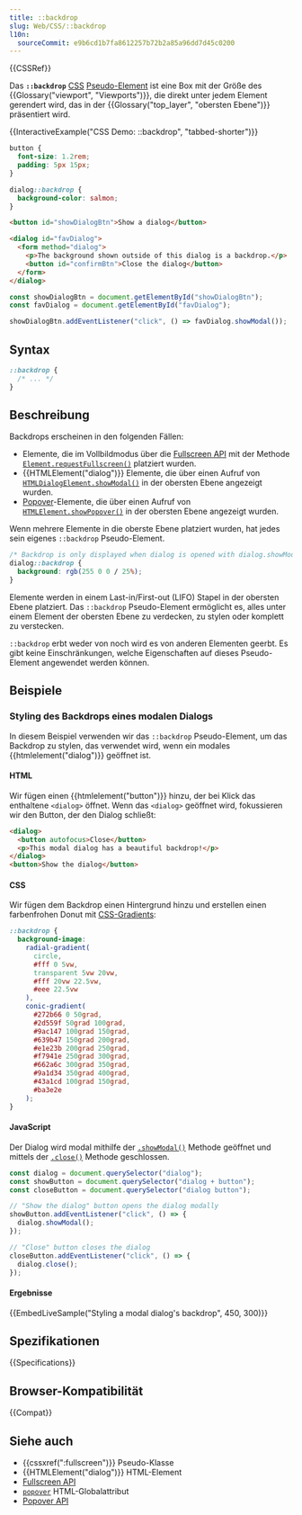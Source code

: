 ```yaml
---
title: ::backdrop
slug: Web/CSS/::backdrop
l10n:
  sourceCommit: e9b6cd1b7fa8612257b72b2a85a96dd7d45c0200
---
```


{{CSSRef}}

Das **`::backdrop`** [CSS](/de/docs/Web/CSS) [Pseudo-Element](/de/docs/Web/CSS/Pseudo-elements) ist eine Box mit der Größe des {{Glossary("viewport", "Viewports")}}, die direkt unter jedem Element gerendert wird, das in der {{Glossary("top_layer", "obersten Ebene")}} präsentiert wird.

{{InteractiveExample("CSS Demo: ::backdrop", "tabbed-shorter")}}

```css interactive-example
button {
  font-size: 1.2rem;
  padding: 5px 15px;
}

dialog::backdrop {
  background-color: salmon;
}
```

```html interactive-example
<button id="showDialogBtn">Show a dialog</button>

<dialog id="favDialog">
  <form method="dialog">
    <p>The background shown outside of this dialog is a backdrop.</p>
    <button id="confirmBtn">Close the dialog</button>
  </form>
</dialog>
```

```js interactive-example
const showDialogBtn = document.getElementById("showDialogBtn");
const favDialog = document.getElementById("favDialog");

showDialogBtn.addEventListener("click", () => favDialog.showModal());
```

## Syntax

```css
::backdrop {
  /* ... */
}
```

## Beschreibung

Backdrops erscheinen in den folgenden Fällen:

- Elemente, die im Vollbildmodus über die [Fullscreen API](/de/docs/Web/API/Fullscreen_API) mit der Methode [`Element.requestFullscreen()`](/de/docs/Web/API/Element/requestFullscreen) platziert wurden.
- {{HTMLElement("dialog")}} Elemente, die über einen Aufruf von [`HTMLDialogElement.showModal()`](/de/docs/Web/API/HTMLDialogElement/showModal) in der obersten Ebene angezeigt wurden.
- [Popover](/de/docs/Web/API/Popover_API)-Elemente, die über einen Aufruf von [`HTMLElement.showPopover()`](/de/docs/Web/API/HTMLElement/showPopover) in der obersten Ebene angezeigt wurden.

Wenn mehrere Elemente in die oberste Ebene platziert wurden, hat jedes sein eigenes `::backdrop` Pseudo-Element.

```css
/* Backdrop is only displayed when dialog is opened with dialog.showModal() */
dialog::backdrop {
  background: rgb(255 0 0 / 25%);
}
```

Elemente werden in einem Last-in/First-out (LIFO) Stapel in der obersten Ebene platziert. Das `::backdrop` Pseudo-Element ermöglicht es, alles unter einem Element der obersten Ebene zu verdecken, zu stylen oder komplett zu verstecken.

`::backdrop` erbt weder von noch wird es von anderen Elementen geerbt. Es gibt keine Einschränkungen, welche Eigenschaften auf dieses Pseudo-Element angewendet werden können.

## Beispiele

### Styling des Backdrops eines modalen Dialogs

In diesem Beispiel verwenden wir das `::backdrop` Pseudo-Element, um das Backdrop zu stylen, das verwendet wird, wenn ein modales {{htmlelement("dialog")}} geöffnet ist.

#### HTML

Wir fügen einen {{htmlelement("button")}} hinzu, der bei Klick das enthaltene `<dialog>` öffnet. Wenn das `<dialog>` geöffnet wird, fokussieren wir den Button, der den Dialog schließt:

```html
<dialog>
  <button autofocus>Close</button>
  <p>This modal dialog has a beautiful backdrop!</p>
</dialog>
<button>Show the dialog</button>
```

#### CSS

Wir fügen dem Backdrop einen Hintergrund hinzu und erstellen einen farbenfrohen Donut mit [CSS-Gradients](/de/docs/Web/CSS/gradient):

```css
::backdrop {
  background-image:
    radial-gradient(
      circle,
      #fff 0 5vw,
      transparent 5vw 20vw,
      #fff 20vw 22.5vw,
      #eee 22.5vw
    ),
    conic-gradient(
      #272b66 0 50grad,
      #2d559f 50grad 100grad,
      #9ac147 100grad 150grad,
      #639b47 150grad 200grad,
      #e1e23b 200grad 250grad,
      #f7941e 250grad 300grad,
      #662a6c 300grad 350grad,
      #9a1d34 350grad 400grad,
      #43a1cd 100grad 150grad,
      #ba3e2e
    );
}
```

#### JavaScript

Der Dialog wird modal mithilfe der [`.showModal()`](/de/docs/Web/API/HTMLDialogElement/showModal) Methode geöffnet und mittels der [`.close()`](/de/docs/Web/API/HTMLDialogElement/close) Methode geschlossen.

```js
const dialog = document.querySelector("dialog");
const showButton = document.querySelector("dialog + button");
const closeButton = document.querySelector("dialog button");

// "Show the dialog" button opens the dialog modally
showButton.addEventListener("click", () => {
  dialog.showModal();
});

// "Close" button closes the dialog
closeButton.addEventListener("click", () => {
  dialog.close();
});
```

#### Ergebnisse

{{EmbedLiveSample("Styling a modal dialog's backdrop", 450, 300)}}

## Spezifikationen

{{Specifications}}

## Browser-Kompatibilität

{{Compat}}

## Siehe auch

- {{cssxref(":fullscreen")}} Pseudo-Klasse
- {{HTMLElement("dialog")}} HTML-Element
- [Fullscreen API](/de/docs/Web/API/Fullscreen_API)
- [`popover`](/de/docs/Web/HTML/Reference/Global_attributes/popover) HTML-Globalattribut
- [Popover API](/de/docs/Web/API/Popover_API)
